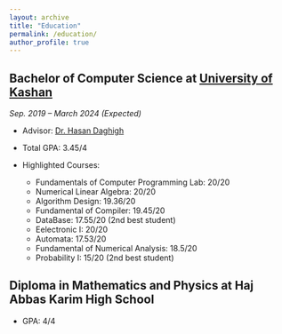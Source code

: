 ```yaml
---
layout: archive
title: "Education"
permalink: /education/
author_profile: true
---
```


## Bachelor of Computer Science at [University of Kashan](https://kashanu.ac.ir/en)

*Sep. 2019 – March 2024 (Expected)*

- Advisor: [Dr. Hasan Daghigh   ](https://faculty.kashanu.ac.ir/daghigh/en)

- Total GPA: 3.45/4  

- Highlighted Courses:
   * Fundamentals of Computer Programming Lab: 20/20
   * Numerical Linear Algebra: 20/20
   * Algorithm Design: 19.36/20
   * Fundamental of Compiler: 19.45/20
   * DataBase: 17.55/20 (2nd best student)
   * Eelectronic I: 20/20
   * Automata: 17.53/20 
   * Fundamental of Numerical Analysis: 18.5/20
   * Probability I: 15/20 (2nd best student)

## Diploma in Mathematics and Physics at Haj Abbas Karim High School


- GPA: 4/4